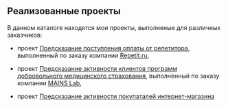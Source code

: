 ## Реализованные проекты
В данном каталоге находятся мои проекты, выполненые для различных заказчиков:
- проект [Предсказание поступления оплаты от репетитора](teacher_payment_prediction), выполненный по заказу компании [Repetit.ru](https://repetit.ru/), 

- проект [Предсказание активности клиентов программ добровольного медицинского страхования](med_ins_services_requests_frequency), выполненный по заказу компании [MAINS Lab](https://mainslab.ai/), 

- проект [Предсказание активности покупаталей интернет-магазина](https://github.com/arconpl/projects/tree/1ff9d97a14c75b29b8279be129cb77f45dca99c2/purchase_repeat_prediction)
